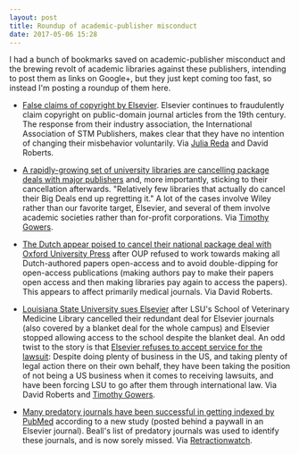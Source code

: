 ```yaml
---
layout: post
title: Roundup of academic-publisher misconduct
date: 2017-05-06 15:28
---
```

I had a bunch of bookmarks saved on academic-publisher misconduct and the brewing revolt of academic libraries against these publishers, intending to post them as links on Google+, but they just kept coming too fast, so instead I'm posting a roundup of them here.

* [False claims of copyright by Elsevier](http://onsnetwork.org/chartgerink/2017/01/13/false-claims-of-copyright-and-stm/). Elsevier continues to fraudulently claim copyright on public-domain journal articles from the 19th century. The response from their industry association, the International Association of STM Publishers, makes clear that they have no intention of changing their misbehavior voluntarily. Via [Julia Reda](https://twitter.com/Senficon/status/857126517385695232) and David Roberts.

* [A rapidly-growing set of university libraries are cancelling package deals with major publishers](https://scholarlykitchen.sspnet.org/2017/05/01/wolf-finally-arrives-big-deal-cancelations-north-american-libraries/) and, more importantly, sticking to their cancellation afterwards. "Relatively few libraries that actually do cancel their Big Deals end up regretting it." A lot of the cases involve Wiley rather than our favorite target, Elsevier, and several of them involve academic societies rather than for-profit corporations. Via [Timothy Gowers](https://web.archive.org/web/20190218082427/https://plus.google.com/+TimothyGowers0/posts/GmLVspML39E).

* [The Dutch appear poised to cancel their national package deal with Oxford University Press](https://www.universiteitleiden.nl/en/news/2017/04/geen-akkoord-vnsu-eng-extern) after OUP refused to work towards making all Dutch-authored papers open-access and to avoid double-dipping for open-access publications (making authors pay to make their papers open access and then making libraries pay again to access the papers). This appears to affect primarily medical journals. Via David Roberts.

* [Louisiana State University sues Elsevier](https://www.insidehighered.com/news/2017/05/03/louisiana-state-takes-disagreement-elsevier-court) after LSU's School of Veterinary Medicine Library cancelled their redundant deal for Elsevier journals (also covered by a blanket deal for the whole campus) and Elsevier stopped allowing access to the school despite the blanket deal. An odd twist to the story is that [Elsevier refuses to accept service for the lawsuit](http://policynotes.arl.org/?p=1537): Despite doing plenty of business in the US, and taking plenty of legal action there on their own behalf, they have been taking the position of not being a US business when it comes to receiving lawsuits, and have been forcing LSU to go after them through international law. Via David Roberts and [Timothy Gowers](https://web.archive.org/web/20190218082458/https://plus.google.com/+TimothyGowers0/posts/5jQrwpHEyQf).

* [Many predatory journals have been successful in getting indexed by PubMed](http://www.sciencedirect.com/science/article/pii/S0306452217302634) according to a new study (posted behind a paywall in an Elsevier journal). Beall's list of predatory journals was used to identify these journals, and is now sorely missed. Via [Retractionwatch](http://retractionwatch.com/2017/04/22/weekend-reads-culture-fear-blogs-vs-academic-papers-neurosurgery-retractions-rise/).